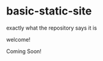 # basic-static-site
exactly what the repository says it is 

<html>
<head>
  <p> welcome!</p>
</head>
<body>
  <p>Coming Soon!</p>
</body>
</html> 
